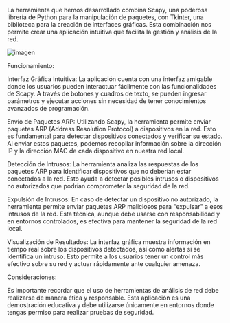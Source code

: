 La herramienta que hemos desarrollado combina Scapy, una poderosa librería de Python para la manipulación de paquetes, con Tkinter, una biblioteca para la creación de interfaces gráficas. Esta combinación nos permite crear una aplicación intuitiva que facilita la gestión y análisis de la red.

![imagen](https://github.com/NothingToSayH/IPEEXIT/blob/0bebb71bcdfe0609e9aa7f85572df1c94eaf7b71/PRUEBA.png)

Funcionamiento:

Interfaz Gráfica Intuitiva:
     La aplicación cuenta con una interfaz amigable donde los usuarios pueden interactuar fácilmente con las funcionalidades de Scapy. A través de botones y cuadros de texto, se pueden ingresar parámetros y ejecutar acciones sin necesidad de tener conocimientos avanzados de programación.

Envío de Paquetes ARP:
     Utilizando Scapy, la herramienta permite enviar paquetes ARP (Address Resolution Protocol) a dispositivos en la red. Esto es fundamental para detectar dispositivos conectados y verificar su estado. Al enviar estos paquetes, podemos recopilar información sobre la dirección IP y la dirección MAC de cada dispositivo en nuestra red local.

Detección de Intrusos:
    La herramienta analiza las respuestas de los paquetes ARP para identificar dispositivos que no deberían estar conectados a la red. Esto ayuda a detectar posibles intrusos o dispositivos no autorizados que podrían comprometer la seguridad de la red.

Expulsión de Intrusos:
    En caso de detectar un dispositivo no autorizado, la herramienta permite enviar paquetes ARP maliciosos para "expulsar" a esos intrusos de la red. Esta técnica, aunque debe usarse con responsabilidad y en entornos controlados, es efectiva para mantener la seguridad de la red local.

Visualización de Resultados:
    La interfaz gráfica muestra información en tiempo real sobre los dispositivos detectados, así como alertas si se identifica un intruso. Esto permite a los usuarios tener un control más efectivo sobre su red y actuar rápidamente ante cualquier amenaza.

Consideraciones:

Es importante recordar que el uso de herramientas de análisis de red debe realizarse de manera ética y responsable. Esta aplicación es una demostración educativa y debe utilizarse únicamente en entornos donde tengas permiso para realizar pruebas de seguridad.


